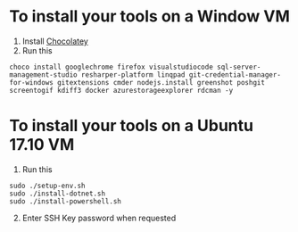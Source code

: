 # To install your tools on a Window VM
1. Install [Chocolatey](https://chocolatey.org/)
1. Run this
```
choco install googlechrome firefox visualstudiocode sql-server-management-studio resharper-platform linqpad git-credential-manager-for-windows gitextensions cmder nodejs.install greenshot poshgit screentogif kdiff3 docker azurestorageexplorer rdcman -y
```

# To install your tools on a Ubuntu 17.10 VM
1. Run this
```
sudo ./setup-env.sh
sudo ./install-dotnet.sh
sudo ./install-powershell.sh
```
2. Enter SSH Key password when requested
